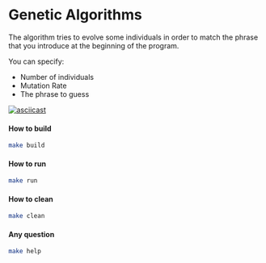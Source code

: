 # Genetic Algorithms

The algorithm tries to evolve some individuals in order to match the phrase that you introduce at the beginning of the program.

You can specify:
- Number of individuals
- Mutation Rate
- The phrase to guess

[![asciicast](https://asciinema.org/a/C1CjS24P29LjcFICCaNlbsB9j.png)](https://asciinema.org/a/C1CjS24P29LjcFICCaNlbsB9j)

#### How to build

```sh
make build
```

#### How to run

```sh
make run
```

#### How to clean

```sh
make clean
```

#### Any question

```sh
make help
```
